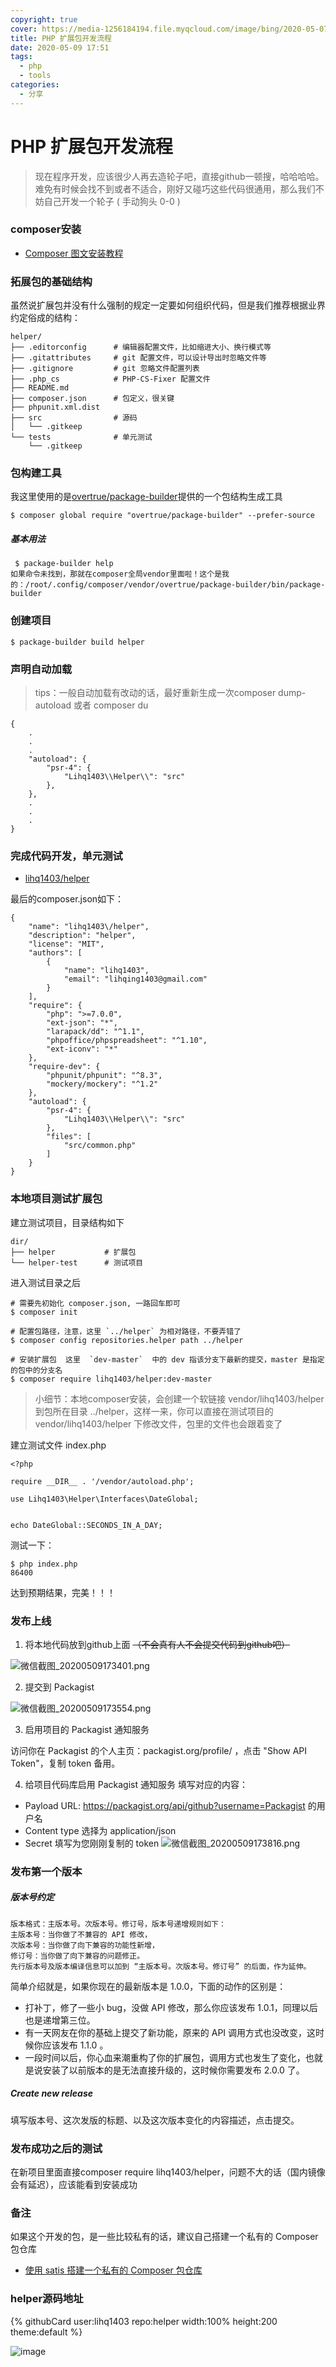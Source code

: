 ```yaml
---
copyright: true
cover: https://media-1256184194.file.myqcloud.com/image/bing/2020-05-07-5eb3d1968cd06.jpg
title: PHP 扩展包开发流程
date: 2020-05-09 17:51 
tags:
  - php
  - tools
categories:
  - 分享
---
```


# PHP 扩展包开发流程

> 现在程序开发，应该很少人再去造轮子吧，直接github一顿搜，哈哈哈哈。
难免有时候会找不到或者不适合，刚好又碰巧这些代码很通用，那么我们不妨自己开发一个轮子 ( 手动狗头 0-0 )

### composer安装

- [Composer 图文安装教程](https://blog.lihq.xyz/2020/01/03/composer-graphic-installation-tutorial/tps://note.youdao.com/)


### 拓展包的基础结构
虽然说扩展包并没有什么强制的规定一定要如何组织代码，但是我们推荐根据业界约定俗成的结构：
```
helper/
├── .editorconfig      # 编辑器配置文件，比如缩进大小、换行模式等
├── .gitattributes     # git 配置文件，可以设计导出时忽略文件等
├── .gitignore         # git 忽略文件配置列表
├── .php_cs            # PHP-CS-Fixer 配置文件
├── README.md
├── composer.json      # 包定义，很关键
├── phpunit.xml.dist
├── src                # 源码
│   └── .gitkeep
└── tests              # 单元测试
    └── .gitkeep
```

### 包构建工具

我这里使用的是[overtrue/package-builder](https://github.com/overtrue/package-builder)提供的一个包结构生成工具
```
$ composer global require "overtrue/package-builder" --prefer-source
```

##### 基本用法

```
 $ package-builder help
如果命令未找到，那就在composer全局vendor里面啦！这个是我的：/root/.config/composer/vendor/overtrue/package-builder/bin/package-builder
```


### 创建项目

```
$ package-builder build helper
```

### 声明自动加载

> tips：一般自动加载有改动的话，最好重新生成一次composer dump-autoload 或者 composer du 
```
{
    .
    .
    .
    "autoload": {
        "psr-4": {
            "Lihq1403\\Helper\\": "src"
        },
    },
    .
    .
    .
}
```


### 完成代码开发，单元测试

- [lihq1403/helper](https://github.com/lihq1403/helper)

最后的composer.json如下：

```
{
    "name": "lihq1403\/helper",
    "description": "helper",
    "license": "MIT",
    "authors": [
        {
            "name": "lihq1403",
            "email": "lihqing1403@gmail.com"
        }
    ],
    "require": {
        "php": ">=7.0.0",
        "ext-json": "*",
        "larapack/dd": "^1.1",
        "phpoffice/phpspreadsheet": "^1.10",
        "ext-iconv": "*"
    },
    "require-dev": {
        "phpunit/phpunit": "^8.3",
        "mockery/mockery": "^1.2"
    },
    "autoload": {
        "psr-4": {
            "Lihq1403\\Helper\\": "src"
        },
        "files": [
            "src/common.php"
        ]
    }
}

```


### 本地项目测试扩展包

建立测试项目，目录结构如下
```
dir/
├── helper           # 扩展包
└── helper-test      # 测试项目
```

进入测试目录之后
```
# 需要先初始化 composer.json, 一路回车即可
$ composer init  

# 配置包路径，注意，这里 `../helper` 为相对路径，不要弄错了
$ composer config repositories.helper path ../helper    

# 安装扩展包  这里  `dev-master`  中的 dev 指该分支下最新的提交，master 是指定的包中的分支名
$ composer require lihq1403/helper:dev-master
```

> 小细节：本地composer安装，会创建一个软链接 vendor/lihq1403/helper 到包所在目录 ../helper，这样一来，你可以直接在测试项目的 vendor/lihq1403/helper 下修改文件，包里的文件也会跟着变了

建立测试文件 index.php

```
<?php

require __DIR__ . '/vendor/autoload.php';

use Lihq1403\Helper\Interfaces\DateGlobal;


echo DateGlobal::SECONDS_IN_A_DAY;
```

测试一下：


```
$ php index.php
86400
```
达到预期结果，完美！！！

### 发布上线

1. 将本地代码放到github上面 ~~（不会真有人不会提交代码到github吧）~~

![微信截图_20200509173401.png](https://blog-1256184194.file.myqcloud.com/2020/05/09/17a7a4f2afc61.png)

2. 提交到 Packagist

![微信截图_20200509173554.png](https://blog-1256184194.file.myqcloud.com/2020/05/09/c19fd205d7077.png)

3. 启用项目的 Packagist 通知服务

访问你在 Packagist 的个人主页：packagist.org/profile/ ，点击 "Show API Token"，复制 token 备用。

4. 给项目代码库启用 Packagist 通知服务
填写对应的内容：
- Payload URL: https://packagist.org/api/github?username=Packagist 的用户名
- Content type 选择为 application/json
- Secret 填写为您刚刚复制的 token
![微信截图_20200509173816.png](https://blog-1256184194.file.myqcloud.com/2020/05/09/2953629f1341d.png)

### 发布第一个版本

##### 版本号约定

```
版本格式：主版本号。次版本号。修订号，版本号递增规则如下：
主版本号：当你做了不兼容的 API 修改，
次版本号：当你做了向下兼容的功能性新增，
修订号：当你做了向下兼容的问题修正。
先行版本号及版本编译信息可以加到 “主版本号。次版本号。修订号” 的后面，作为延伸。
```

简单介绍就是，如果你现在的最新版本是 1.0.0，下面的动作的区别是：

- 打补丁，修了一些小 bug，没做 API 修改，那么你应该发布 1.0.1，同理以后也是递增第三位。
- 有一天网友在你的基础上提交了新功能，原来的 API 调用方式也没改变，这时候你应该发布 1.1.0 。
- 一段时间以后，你心血来潮重构了你的扩展包，调用方式也发生了变化，也就是说安装了以前版本的是无法直接升级的，这时候你需要发布 2.0.0 了。


##### Create new release

填写版本号、这次发版的标题、以及这次版本变化的内容描述，点击提交。


### 发布成功之后的测试
在新项目里面直接composer require lihq1403/helper，问题不大的话（国内镜像会有延迟），应该能看到安装成功


### 备注

如果这个开发的包，是一些比较私有的话，建议自己搭建一个私有的 Composer 包仓库
- [使用 satis 搭建一个私有的 Composer 包仓库](https://blog.lihq.xyz/2019/12/25/Using-satis-to-build-a-private-composer-package-warehouse/)

### helper源码地址
{% githubCard user:lihq1403 repo:helper width:100% height:200 theme:default %}

![image](https://media-1256184194.file.myqcloud.com/image/bing/2020-05-07-5eb3d1968cd06.jpg)
